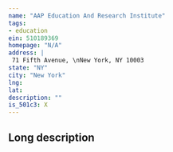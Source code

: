 ```yaml
---
name: "AAP Education And Research Institute"
tags:
- education
ein: 510189369
homepage: "N/A"
address: |
 71 Fifth Avenue, \nNew York, NY 10003
state: "NY"
city: "New York"
lng: 
lat: 
description: ""
is_501c3: X
---
```


## Long description


